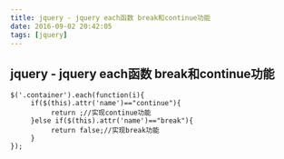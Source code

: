 ```yaml
---
title: jquery - jquery each函数 break和continue功能
date: 2016-09-02 20:42:05
tags: [jquery]
---
```


## jquery - jquery each函数 break和continue功能 ##

	$('.container').each(function(i){
	     if($(this).attr('name')=="continue"){
	          return ;//实现continue功能
	     }else if($(this).attr('name')=="break"){
	          return false;//实现break功能
	     }
	});